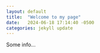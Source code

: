 ```yaml
---
layout: default
title:  "Welcome to my page"
date:   2024-06-18 17:14:40 -0500
categories: jekyll update
---
```


Some info...
